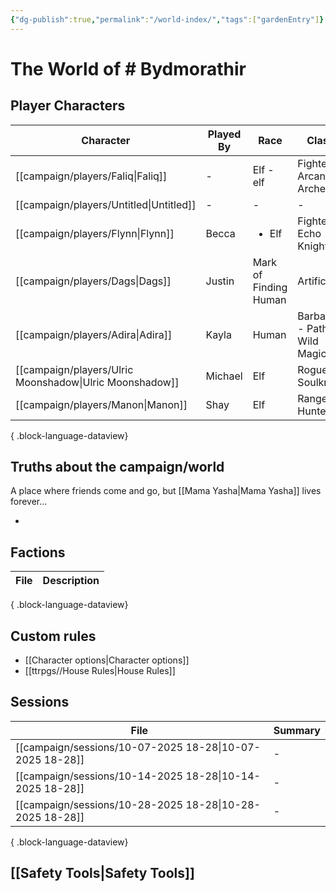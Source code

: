 ```yaml
---
{"dg-publish":true,"permalink":"/world-index/","tags":["gardenEntry"]}
---
```


# The World of # Bydmorathir

## Player Characters
| Character                                                  | Played By | Race                  | Class                          | Alignment |
| ---------------------------------------------------------- | --------- | --------------------- | ------------------------------ | --------- |
| [[campaign/players/Faliq\|Faliq]]                       | \-        | Elf - elf             | Fighter - Arcane Archer        | \-        |
| [[campaign/players/Untitled\|Untitled]]                 | \-        | \-                    | \-                             | \-        |
| [[campaign/players/Flynn\|Flynn]]                       | Becca     | <ul><li>Elf</li></ul> | Fighter - Echo Knight          | \-        |
| [[campaign/players/Dags\|Dags]]                         | Justin    | Mark of Finding Human | Artificer                      | \-        |
| [[campaign/players/Adira\|Adira]]                       | Kayla     | Human                 | Barbarian - Path of Wild Magic | \-        |
| [[campaign/players/Ulric Moonshadow\|Ulric Moonshadow]] | Michael   | Elf                   | Rogue - Soulknife              | \-        |
| [[campaign/players/Manon\|Manon]]                       | Shay      | Elf                   | Ranger - Hunter                | \-        |

{ .block-language-dataview}


## Truths about the campaign/world

A place where friends come and go, but [[Mama Yasha\|Mama Yasha]] lives forever...

- 


## Factions

| File | Description |
| ---- | ----------- |

{ .block-language-dataview}

## Custom rules

- [[Character options\|Character options]]
- [[ttrpgs//House Rules\|House Rules]]

## Sessions

| File                                                        | Summary |
| ----------------------------------------------------------- | ------- |
| [[campaign/sessions/10-07-2025 18-28\|10-07-2025 18-28]] | \-      |
| [[campaign/sessions/10-14-2025 18-28\|10-14-2025 18-28]] | \-      |
| [[campaign/sessions/10-28-2025 18-28\|10-28-2025 18-28]] | \-      |

{ .block-language-dataview}



## [[Safety Tools\|Safety Tools]]